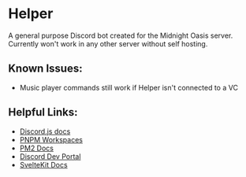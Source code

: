 # Helper

A general purpose Discord bot created for the Midnight Oasis server. Currently won't work in any other server without self hosting. 

<!-- TODO: Write getting started instructions -->

## Known Issues:
 - Music player commands still work if Helper isn't connected to a VC

## Helpful Links:
- [Discord.js docs](https://discord.js.org/#/docs/main/stable/general/welcome)  
- [PNPM Workspaces](https://pnpm.io/workspaces)  
- [PM2 Docs](https://pm2.keymetrics.io/docs/usage/application-declaration/)  
- [Discord Dev Portal](https://discord.com/developers/applications)  
- [SvelteKit Docs](https://kit.svelte.dev/docs/introduction)  
